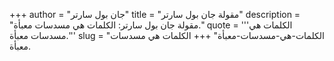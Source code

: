 +++
author = "جان بول سارتر"
title = "مقولة جان بول سارتر"
description = "مقولة جان بول سارتر: الكلمات هي مسدسات معبأة."
quote = '''الكلمات هي مسدسات معبأة.'''
slug = "الكلمات-هي-مسدسات-معبأة"
+++
الكلمات هي مسدسات معبأة.
